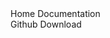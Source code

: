 <nav class="navbar">
  <div class="container">
    <div id="navMenu" class="navbar-menu">
      <div class="navbar-start">
        <a class="navbar-item"> Home </a>
        <a class="navbar-item"> Documentation </a>
      </div>
      <div class="navbar-end">
        <div class="navbar-item">
          <div class="buttons">
            <a class="button is-dark">Github</a>
            <a class="button is-link">Download</a>
          </div>
        </div>
      </div>
    </div>
  </div>
</nav>
